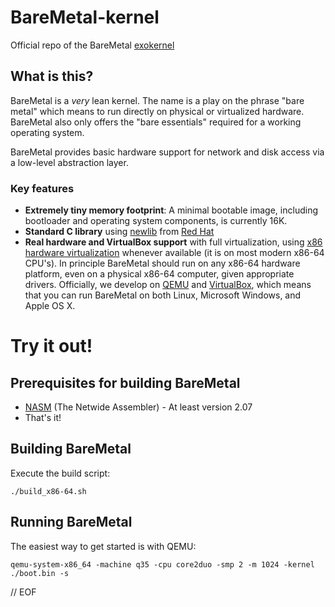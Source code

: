 BareMetal-kernel
================

Official repo of the BareMetal [exokernel](http://en.wikipedia.org/wiki/Exokernel)


What is this?
-------------

BareMetal is a _very_ lean kernel. The name is a play on the phrase "bare metal" which means to run directly on physical or virtualized hardware. BareMetal also only offers the "bare essentials" required for a working operating system.

BareMetal provides basic hardware support for network and disk access via a low-level abstraction layer.


### Key features
* **Extremely tiny memory footprint**: A minimal bootable image, including bootloader and operating system components, is currently 16K.
* **Standard C library** using [newlib](https://sourceware.org/newlib/) from [Red Hat](http://www.redhat.com/)
* **Real hardware and VirtualBox support** with full virtualization, using [x86 hardware virtualization](https://en.wikipedia.org/wiki/X86_virtualization) whenever available (it is on most modern x86-64 CPU's). In principle BareMetal should run on any x86-64 hardware platform, even on a physical x86-64 computer, given appropriate drivers. Officially, we develop on [QEMU](http://www.qemu.org) and [VirtualBox](https://www.virtualbox.org), which means that you can run BareMetal on both Linux, Microsoft Windows, and Apple OS X. 

Try it out!
===========

Prerequisites for building BareMetal
------------------------------------

 * [NASM](http://www.nasm.us/) (The Netwide Assembler) - At least version 2.07
 * That's it!

Building BareMetal
------------------

Execute the build script:

	./build_x86-64.sh

Running BareMetal
-----------------

The easiest way to get started is with QEMU:

	qemu-system-x86_64 -machine q35 -cpu core2duo -smp 2 -m 1024 -kernel ./boot.bin -s



// EOF
